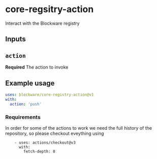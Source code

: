# core-regsitry-action

Interact with the Blockware registry

## Inputs

## `action`

**Required** The action to invoke

## Example usage

```yaml
uses: blockware/core-registry-action@v1
with:
  action: 'push'
```

### Requirements

In order for some of the actions to work we need the full history of the repository, so
please checkout eveything using
```
    - uses: actions/checkout@v3
      with:
        fetch-depth: 0
``` 
